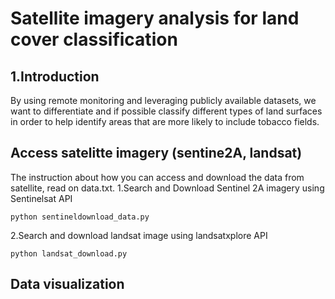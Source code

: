 # Satellite imagery analysis for land cover classification

## 1.Introduction

  By using remote monitoring  and leveraging publicly available datasets, we want to differentiate and if possible classify different types of land surfaces in order to help identify areas that are more likely to include tobacco fields.

## Access satelitte imagery (sentine2A, landsat)

  The instruction about how you can access and download the data from satellite, read on data.txt.
  1.Search and Download Sentinel 2A imagery using Sentinelsat API

    python sentineldownload_data.py

  2.Search and download landsat image using landsatxplore API

    python landsat_download.py

## Data visualization
